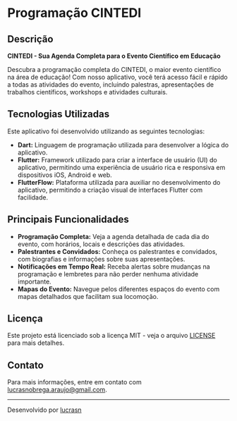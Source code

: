 # Programação CINTEDI

## Descrição

**CINTEDI - Sua Agenda Completa para o Evento Científico em Educação**

Descubra a programação completa do CINTEDI, o maior evento científico na área de educação! Com nosso aplicativo, você terá acesso fácil e rápido a todas as atividades do evento, incluindo palestras, apresentações de trabalhos científicos, workshops e atividades culturais.

## Tecnologias Utilizadas

Este aplicativo foi desenvolvido utilizando as seguintes tecnologias:

- **Dart:** Linguagem de programação utilizada para desenvolver a lógica do aplicativo.
- **Flutter:** Framework utilizado para criar a interface de usuário (UI) do aplicativo, permitindo uma experiência de usuário rica e responsiva em dispositivos iOS, Android e web.
- **FlutterFlow:** Plataforma utilizada para auxiliar no desenvolvimento do aplicativo, permitindo a criação visual de interfaces Flutter com facilidade.

## Principais Funcionalidades

- **Programação Completa:** Veja a agenda detalhada de cada dia do evento, com horários, locais e descrições das atividades.
- **Palestrantes e Convidados:** Conheça os palestrantes e convidados, com biografias e informações sobre suas apresentações.
- **Notificações em Tempo Real:** Receba alertas sobre mudanças na programação e lembretes para não perder nenhuma atividade importante.
- **Mapas do Evento:** Navegue pelos diferentes espaços do evento com mapas detalhados que facilitam sua locomoção.

## Licença

Este projeto está licenciado sob a licença MIT - veja o arquivo [LICENSE](LICENSE) para mais detalhes.

## Contato

Para mais informações, entre em contato com [lucrasnobrega.araujo@gmail.com](mailto:lucrasnobrega.araujo@gmail.com).

---

Desenvolvido por [lucrasn](https://github.com/lucrasn)
